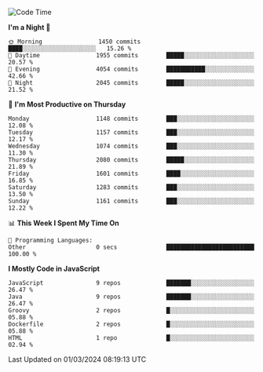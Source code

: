 <!--START_SECTION:waka-->
![Code Time](http://img.shields.io/badge/Code%20Time-1%2C320%20hrs%2031%20mins-blue)

**I'm a Night 🦉** 

```text
🌞 Morning                1450 commits        ████░░░░░░░░░░░░░░░░░░░░░   15.26 % 
🌆 Daytime                1955 commits        █████░░░░░░░░░░░░░░░░░░░░   20.57 % 
🌃 Evening                4054 commits        ███████████░░░░░░░░░░░░░░   42.66 % 
🌙 Night                  2045 commits        █████░░░░░░░░░░░░░░░░░░░░   21.52 % 
```
📅 **I'm Most Productive on Thursday** 

```text
Monday                   1148 commits        ███░░░░░░░░░░░░░░░░░░░░░░   12.08 % 
Tuesday                  1157 commits        ███░░░░░░░░░░░░░░░░░░░░░░   12.17 % 
Wednesday                1074 commits        ███░░░░░░░░░░░░░░░░░░░░░░   11.30 % 
Thursday                 2080 commits        █████░░░░░░░░░░░░░░░░░░░░   21.89 % 
Friday                   1601 commits        ████░░░░░░░░░░░░░░░░░░░░░   16.85 % 
Saturday                 1283 commits        ███░░░░░░░░░░░░░░░░░░░░░░   13.50 % 
Sunday                   1161 commits        ███░░░░░░░░░░░░░░░░░░░░░░   12.22 % 
```


📊 **This Week I Spent My Time On** 

```text
💬 Programming Languages: 
Other                    0 secs              █████████████████████████   100.00 % 
```

**I Mostly Code in JavaScript** 

```text
JavaScript               9 repos             ███████░░░░░░░░░░░░░░░░░░   26.47 % 
Java                     9 repos             ███████░░░░░░░░░░░░░░░░░░   26.47 % 
Groovy                   2 repos             █░░░░░░░░░░░░░░░░░░░░░░░░   05.88 % 
Dockerfile               2 repos             █░░░░░░░░░░░░░░░░░░░░░░░░   05.88 % 
HTML                     1 repo              █░░░░░░░░░░░░░░░░░░░░░░░░   02.94 % 
```




 Last Updated on 01/03/2024 08:19:13 UTC
<!--END_SECTION:waka-->
